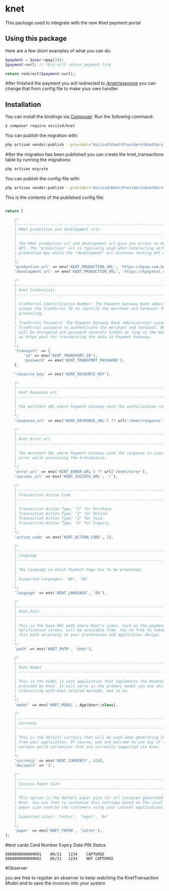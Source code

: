 # knet

This package used to integrate with the new Knet payment portal

## Using this package

Here are a few short examples of what you can do:

```php 
$payment = $user->pay(10);
$payment->url; // this will return payment link

return redirect($payment->url);
```

After finished the payment you will redirected to [/knet/response]()
you can change that from config file to make your own handler

## Installation

You can install the bindings via [Composer](http://getcomposer.org/). Run the following command:

``` bash
$ composer require asciisd/knet
```

You can publish the migration with:

``` bash
php artisan vendor:publish --provider="Asciisd\Knet\Providers\KnetServiceProvider" --tag="knet-migrations"
```

After the migration has been published you can create the knet_transactions table by running the migrations:
``` bash
php artisan migrate
```

You can publish the config-file with:

``` bash
php artisan vendor:publish --provider="Asciisd\Knet\Providers\KnetServiceProvider" --tag="knet-config"
```

This is the contents of the published config file:

```php 

return [

    /*
    |--------------------------------------------------------------------------
    | KNet production and development urls
    |--------------------------------------------------------------------------
    |
    | The KNet production url and development url give you access to Knet's
    | API. The "production" url is typically used when interacting with
    | production Api while the "development" url accesses testing API endpoints.
    |
    */
    'production_url' => env('KENT_PRODUCTION_URL', 'https://kpay.com.kw/kpg/PaymentHTTP.htm'),
    'development_url' => env('KENT_PRODUCTION_URL', 'https://kpaytest.com.kw/kpg/PaymentHTTP.htm'),

    /*
    |--------------------------------------------------------------------------
    | Knet Credentials
    |--------------------------------------------------------------------------
    |
    | TranPortal Identification Number: The Payment Gateway Bank administrator
    | issues the TranPortal ID to identify the merchant and terminal for transaction
    | processing.
    |
    | TranPortal Password: The Payment Gateway Bank administrator issues the
    | TranPortal password to authenticate the merchant and terminal. Merchant data
    | will be encrypted and password securely hidden as long as the merchant is issuing
    | an https post for transmitting the data to Payment Gateway.
    |
    */
    'transport' => [
        'id' => env('KENT_TRANSPORT_ID'),
        'password' => env('KENT_TRANSPORT_PASSWORD'),
    ],

    'resource_key' => env('KENT_RESOURCE_KEY'),

    /*
    |--------------------------------------------------------------------------
    | Knet Response url
    |--------------------------------------------------------------------------
    |
    | The merchant URL where Payment Gateway send the authorization response
    |
    */
    'response_url' => env('KENT_RESPONSE_URL') ?? url('/knet/response'),

    /*
    |--------------------------------------------------------------------------
    | Knet Error url
    |--------------------------------------------------------------------------
    |
    | The merchant URL where Payment Gateway send the response in case any
    | error while processing the transaction.
    |
    */
    'error_url' => env('KENT_ERROR_URL') ?? url('/knet/error'),
    'success_url' => env('KENT_SUCCESS_URL', '/'),

    /*
    |--------------------------------------------------------------------------
    | Transaction Action Code
    |--------------------------------------------------------------------------
    |
    | Transaction Action Type, "1" for Purchase.
    | Transaction Action Type, "2" for Refund.
    | Transaction Action Type, "3" for Void.
    | Transaction Action Type, "8" for Inquiry.
    |
    */
    'action_code' => env('KENT_ACTION_CODE', 1),

    /*
    |--------------------------------------------------------------------------
    | Language
    |--------------------------------------------------------------------------
    |
    | The language in which Payment Page has to be presented.
    |
    | Supported languages: 'AR', 'EN'
    |
    */
    'language' => env('KENT_LANGUAGE', 'EN'),

    /*
    |--------------------------------------------------------------------------
    | Knet Path
    |--------------------------------------------------------------------------
    |
    | This is the base URI path where Knet's views, such as the payment
    | verification screen, will be available from. You're free to tweak
    | this path according to your preferences and application design.
    |
    */
    'path' => env('KNET_PATH', 'knet'),

    /*
    |--------------------------------------------------------------------------
    | Knet Model
    |--------------------------------------------------------------------------
    |
    | This is the model in your application that implements the HasKnet trait
    | provided by Knet. It will serve as the primary model you use while
    | interacting with Knet related methods, and so on.
    |
    */
    'model' => env('KNET_MODEL', App\User::class),

    /*
    |--------------------------------------------------------------------------
    | Currency
    |--------------------------------------------------------------------------
    |
    | This is the default currency that will be used when generating charges
    | from your application. Of course, you are welcome to use any of the
    | various world currencies that are currently supported via Knet.
    |
    */
    'currency' => env('KENT_CURRENCY', 414),
    'decimals' => '3',

    /*
    |--------------------------------------------------------------------------
    | Invoice Paper Size
    |--------------------------------------------------------------------------
    |
    | This option is the default paper size for all invoices generated using
    | Knet. You are free to customize this settings based on the usual
    | paper size used by the customers using your Laravel applications.
    |
    | Supported sizes: 'letter', 'legal', 'A4'
    |
    */
    'paper' => env('KNET_PAPER', 'letter'),
];

```

#test cards
    Card Number	Expiry Date	PIN	Status
    
    8888880000000001	09/21	1234	CAPTURED
    8888880000000002	05/21	1234	NOT CAPTURED


#Observer

you are free to register an observer to keep watching the KnetTransaction Model and to save the invoices into your system
